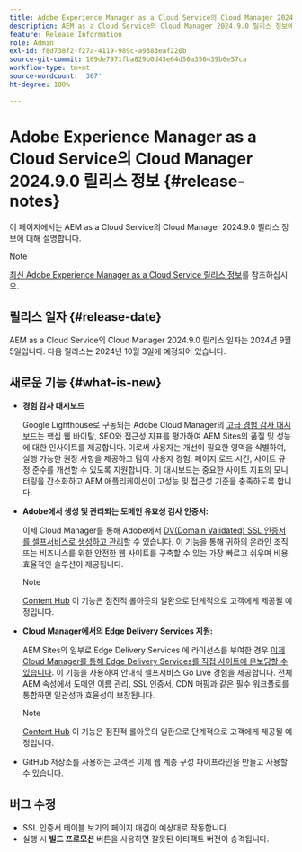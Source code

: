 ```yaml
---
title: Adobe Experience Manager as a Cloud Service의 Cloud Manager 2024.9.0 릴리스 정보
description: AEM as a Cloud Service의 Cloud Manager 2024.9.0 릴리스 정보에 대해 간략히 알아봅니다.
feature: Release Information
role: Admin
exl-id: f8d738f2-f27a-4119-989c-a9383eaf220b
source-git-commit: 169de7971fba829b0d43e64d50a356439b6e57ca
workflow-type: tm+mt
source-wordcount: '367'
ht-degree: 100%

---
```


# Adobe Experience Manager as a Cloud Service의 Cloud Manager 2024.9.0 릴리스 정보 {#release-notes}

이 페이지에서는 AEM as a Cloud Service의 Cloud Manager 2024.9.0 릴리스 정보에 대해 설명합니다.

>[!NOTE]
>
>[최신 Adobe Experience Manager as a Cloud Service 릴리스 정보](/help/release-notes/release-notes-cloud/release-notes-current.md)를 참조하십시오.

## 릴리스 일자 {#release-date}

AEM as a Cloud Service의 Cloud Manager 2024.9.0 릴리스 일자는 2024년 9월 5일입니다. 다음 릴리스는 2024년 10월 3일에 예정되어 있습니다.

## 새로운 기능 {#what-is-new}

* **경험 감사 대시보드**

  Google Lighthouse로 구동되는 Adobe Cloud Manager의 [고급 경험 감사 대시보드](/help/implementing/cloud-manager/experience-audit-dashboard.md)는 핵심 웹 바이탈, SEO와 접근성 지표를 평가하여 AEM Sites의 품질 및 성능에 대한 인사이트를 제공합니다. 이로써 사용자는 개선이 필요한 영역을 식별하여, 실행 가능한 권장 사항을 제공하고 팀이 사용자 경험, 페이지 로드 시간, 사이트 규정 준수를 개선할 수 있도록 지원합니다. 이 대시보드는 중요한 사이트 지표의 모니터링을 간소화하고 AEM 애플리케이션이 고성능 및 접근성 기준을 충족하도록 합니다.

* **Adobe에서 생성 및 관리되는 도메인 유효성 검사 인증서:**

  이제 Cloud Manager를 통해 Adobe에서 [DV(Domain Validated) SSL 인증서를 셀프서비스로 생성하고 관리](/help/implementing/cloud-manager/managing-ssl-certifications/add-ssl-certificate.md)할 수 있습니다. 이 기능을 통해 귀하의 온라인 조직 또는 비즈니스를 위한 안전한 웹 사이트를 구축할 수 있는 가장 빠르고 쉬우며 비용 효율적인 솔루션이 제공됩니다. <!-- CMGR-52403 -->

  >[!NOTE]
  >
  >[Content Hub](/help/assets/product-overview.md) 이 기능은 점진적 롤아웃의 일환으로 단계적으로 고객에게 제공될 예정입니다.

* **Cloud Manager에서의 Edge Delivery Services 지원:**

  AEM Sites의 일부로 Edge Delivery Services 에 라이선스를 부여한 경우 [이제 Cloud Manager를 통해 Edge Delivery Services를 직접 사이트에 온보딩할 수 있습니다](/help/implementing/cloud-manager/edge-delivery/introduction-to-edge-delivery-services.md). 이 기능을 사용하여 안내식 셀프서비스 Go Live 경험을 제공합니다. 전체 AEM 속성에서 도메인 이름 관리, SSL 인증서, CDN 매핑과 같은 필수 워크플로를 통합하면 일관성과 효율성이 보장됩니다. <!-- CMGR-49859 -->

  >[!NOTE]
  >
  >[Content Hub](/help/assets/product-overview.md) 이 기능은 점진적 롤아웃의 일환으로 단계적으로 고객에게 제공될 예정입니다.

* GitHub 저장소를 사용하는 고객은 이제 웹 계층 구성 파이프라인을 만들고 사용할 수 있습니다. <!--( KEEP IN? SP: YES CMGR-59046 and Slack https://cq-dev.slack.com/archives/C07LFP5BZ2L/p1725407057847379 ) -->

<!--
## Private beta program {#private-beta-program}

For a chance to test some upcoming features, be a part of Adobe's private beta program. -->


## 버그 수정

* SSL 인증서 테이블 보기의 페이지 매김이 예상대로 작동합니다. <!-- (CMGR-60804 - [UI] Pagination doesn't work for ssl certificates) -->
* 실행 시 **빌드 프로모션** 버튼을 사용하면 잘못된 아티팩트 버전이 승격됩니다. <!-- ( KEEP IN? SP: YES CMGR-59519 and Slack https://cq-dev.slack.com/archives/C07LFPN2R08/p1725408253474129 ) -->

<!-- * Slack message says next release? SP: REMOVE (Leave in for now) SSL Certificates table in Cloud Manager now enables pagination in the user experience. ( https://jira.corp.adobe.com/browse/CMGR-61041 and Slack https://cq-dev.slack.com/archives/C07LFRE9QJU/p1725408553760009 ) --<>

